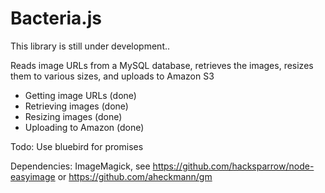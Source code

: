 Bacteria.js
===

This library is still under development..

Reads image URLs from a MySQL database, retrieves the images, resizes them to various sizes, and uploads to Amazon S3

- Getting image URLs (done)
- Retrieving images (done)
- Resizing images (done)
- Uploading to Amazon (done)

Todo: Use bluebird for promises

Dependencies: ImageMagick, see https://github.com/hacksparrow/node-easyimage or https://github.com/aheckmann/gm